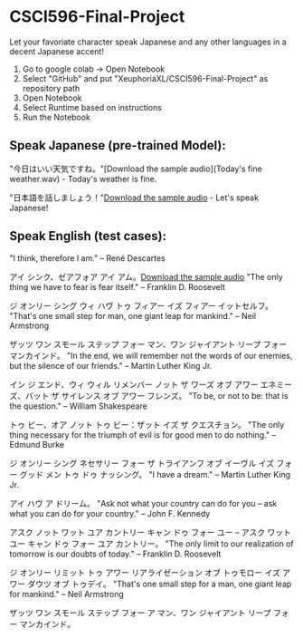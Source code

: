 # CSCI596-Final-Project
Let your favoriate character speak Japanese and any other languages in a decent Japanese accent!

1. Go to google colab -> Open Notebook
2. Select "GitHub" and put "XeuphoriaXL/CSCI596-Final-Project" as repository path
3. Open Notebook
4. Select Runtime based on instructions
5. Run the Notebook

Speak Japanese (pre-trained Model):
-
"今日はいい天気ですね。"[Download the sample audio](Today's fine weather.wav) - Today's weather is fine.

"日本語を話しましょう！"[Download the sample audio](https://github.com/XeuphoriaXL/CSCI596-Final-Project/blob/main/Let's%20speak%20Japanese.wav) - Let's speak Japanese!

Speak English (test cases):
-
"I think, therefore I am." – René Descartes

アイ シンク、ゼアフォア アイ アム。[Download the sample audio](https://github.com/XeuphoriaXL/CSCI596-Final-Project/blob/main/I%20think%20therefore%20I%20am.wav)
"The only thing we have to fear is fear itself." – Franklin D. Roosevelt

ジ オンリー シング ウィ ハヴ トゥ フィアー イズ フィアー イットセルフ。
"That's one small step for man, one giant leap for mankind." – Neil Armstrong

ザッツ ワン スモール ステップ フォー マン、ワン ジャイアント リープ フォー マンカインド。
"In the end, we will remember not the words of our enemies, but the silence of our friends." – Martin Luther King Jr.

イン ジ エンド、ウィ ウィル リメンバー ノット ザ ワーズ オブ アワー エネミーズ、バット ザ サイレンス オブ アワー フレンズ。
"To be, or not to be: that is the question." – William Shakespeare

トゥ ビー、オア ノット トゥ ビー：ザット イズ ザ クエスチョン。
"The only thing necessary for the triumph of evil is for good men to do nothing." – Edmund Burke

ジ オンリー シング ネセサリー フォー ザ トライアンフ オブ イーヴル イズ フォー グッド メン トゥ ドゥ ナッシング。
"I have a dream." – Martin Luther King Jr.

アイ ハヴ ア ドリーム。
"Ask not what your country can do for you – ask what you can do for your country." – John F. Kennedy

アスク ノット ワット ユア カントリー キャン ドゥ フォー ユー – アスク ワット ユー キャン ドゥ フォー ユア カントリー。
"The only limit to our realization of tomorrow is our doubts of today." – Franklin D. Roosevelt

ジ オンリー リミット トゥ アワー リアライゼーション オブ トゥモロー イズ アワー ダウツ オブ トゥデイ。
"That's one small step for a man, one giant leap for mankind." – Neil Armstrong

ザッツ ワン スモール ステップ フォー ア マン、ワン ジャイアント リープ フォー マンカインド。
